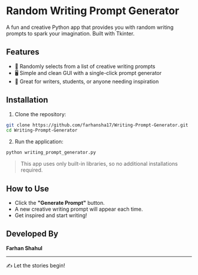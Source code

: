 # Random Writing Prompt Generator

A fun and creative Python app that provides you with random writing prompts to spark your imagination. Built with Tkinter.

## Features
- 🎲 Randomly selects from a list of creative writing prompts
- 🖥️ Simple and clean GUI with a single-click prompt generator
- 🧠 Great for writers, students, or anyone needing inspiration

## Installation

1. Clone the repository:
```bash
git clone https://github.com/farhansha17/Writing-Prompt-Generator.git
cd Writing-Prompt-Generator
```

2. Run the application:
```bash
python writing_prompt_generator.py
```

> This app uses only built-in libraries, so no additional installations required.

## How to Use
- Click the **"Generate Prompt"** button.
- A new creative writing prompt will appear each time.
- Get inspired and start writing!

## Developed By
**Farhan Shahul**

---
✍️ Let the stories begin!
